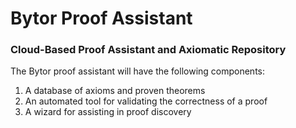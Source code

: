 # Bytor Proof Assistant
### Cloud-Based Proof Assistant and Axiomatic Repository

The Bytor proof assistant will have the following components:

1. A database of axioms and proven theorems
2. An automated tool for validating the correctness of a proof
3. A wizard for assisting in proof discovery
